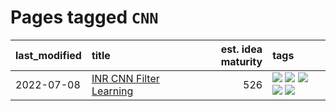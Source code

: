 # Pages tagged `CNN`

|last_modified|title|est. idea maturity|tags
|:---|:---|---:|:---|
|2022-07-08|[INR CNN Filter Learning](../INR_CNN_filter_learning.md)|526|[![](https://img.shields.io/badge/tag-CNN-2229ca)](../tags/CNN.md) [![](https://img.shields.io/badge/tag-INR-3b815)](../tags/INR.md) [![](https://img.shields.io/badge/tag-deep_learning-3b18a)](../tags/deep_learning.md) [![](https://img.shields.io/badge/tag-experimental-da6994)](../tags/experimental.md) [![](https://img.shields.io/badge/tag-filter_learning-957448)](../tags/filter_learning.md)|
